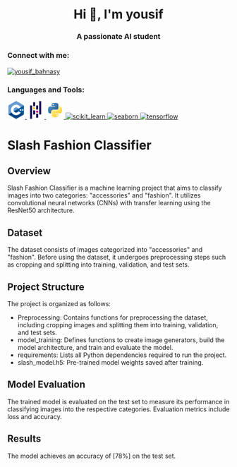 <h1 align="center">Hi 👋, I'm yousif</h1>
<h3 align="center">A passionate AI student</h3>

<h3 align="left">Connect with me:</h3>
<p align="left">
<a href="https://instagram.com/yousif_bahnasy" target="blank"><img align="center" src="https://raw.githubusercontent.com/rahuldkjain/github-profile-readme-generator/master/src/images/icons/Social/instagram.svg" alt="yousif_bahnasy" height="30" width="40" /></a>
</p>

<h3 align="left">Languages and Tools:</h3>
<p align="left"> <a href="https://www.w3schools.com/cpp/" target="_blank" rel="noreferrer"> <img src="https://raw.githubusercontent.com/devicons/devicon/master/icons/cplusplus/cplusplus-original.svg" alt="cplusplus" width="40" height="40"/> </a> <a href="https://pandas.pydata.org/" target="_blank" rel="noreferrer"> <img src="https://raw.githubusercontent.com/devicons/devicon/2ae2a900d2f041da66e950e4d48052658d850630/icons/pandas/pandas-original.svg" alt="pandas" width="40" height="40"/> </a> <a href="https://www.python.org" target="_blank" rel="noreferrer"> <img src="https://raw.githubusercontent.com/devicons/devicon/master/icons/python/python-original.svg" alt="python" width="40" height="40"/> </a> <a href="https://scikit-learn.org/" target="_blank" rel="noreferrer"> <img src="https://upload.wikimedia.org/wikipedia/commons/0/05/Scikit_learn_logo_small.svg" alt="scikit_learn" width="40" height="40"/> </a> <a href="https://seaborn.pydata.org/" target="_blank" rel="noreferrer"> <img src="https://seaborn.pydata.org/_images/logo-mark-lightbg.svg" alt="seaborn" width="40" height="40"/> </a> <a href="https://www.tensorflow.org" target="_blank" rel="noreferrer"> <img src="https://www.vectorlogo.zone/logos/tensorflow/tensorflow-icon.svg" alt="tensorflow" width="40" height="40"/> </a> </p>

# Slash Fashion Classifier

## Overview
Slash Fashion Classifier is a machine learning project that aims to classify images into two categories: "accessories" and "fashion". It utilizes convolutional neural networks (CNNs) with transfer learning using the ResNet50 architecture.



## Dataset
The dataset consists of images categorized into "accessories" and "fashion". Before using the dataset, it undergoes preprocessing steps such as cropping and splitting into training, validation, and test sets.

## Project Structure
The project is organized as follows:
- Preprocessing: Contains functions for preprocessing the dataset, including cropping images and splitting them into training, validation, and test sets.
- model_training: Defines functions to create image generators, build the model architecture, and train and evaluate the model.
- requirements: Lists all Python dependencies required to run the project.
- slash_model.h5: Pre-trained model weights saved after training.

## Model Evaluation
The trained model is evaluated on the test set to measure its performance in classifying images into the respective categories. Evaluation metrics include loss and accuracy.

## Results
The model achieves an accuracy of [78%] on the test set.

